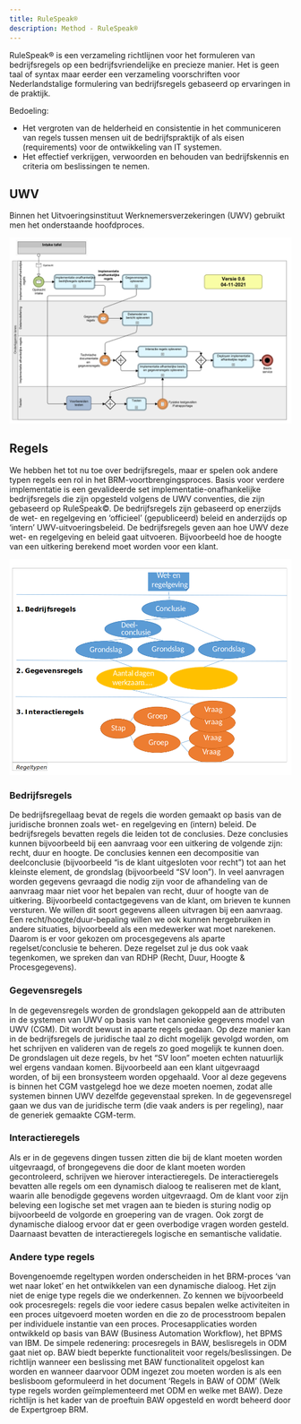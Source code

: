 ```yaml
---
title: RuleSpeak®
description: Method - RuleSpeak®
---
```


RuleSpeak® is een verzameling richtlijnen voor het formuleren van bedrijfsregels op een bedrijfsvriendelijke en precieze manier. Het is geen taal of syntax maar eerder een verzameling voorschriften voor Nederlandstalige formulering van bedrijfsregels gebaseerd op ervaringen in de praktijk.

Bedoeling:
- Het vergroten van de helderheid en consistentie in het communiceren van regels tussen mensen uit de bedrijfspraktijk of als eisen (requirements) voor de ontwikkeling van IT systemen.
- Het effectief verkrijgen, verwoorden en behouden van bedrijfskennis en criteria om beslissingen te nemen.

## UWV

Binnen het Uitvoeringsinstituut Werknemersverzekeringen (UWV) gebruikt men het onderstaande hoofdproces.

![hoofdproces-UWV-BRM](../../static/img/BRM-UWV.png)

## Regels
We hebben het tot nu toe over bedrijfsregels, maar er spelen ook andere typen regels een rol in het BRM-voortbrengingsproces. Basis voor verdere implementatie is een gevalideerde set implementatie-onafhankelijke bedrijfsregels die zijn opgesteld volgens de UWV conventies, die zijn gebaseerd op RuleSpeak©.
De bedrijfsregels zijn gebaseerd op enerzijds de wet- en regelgeving en ‘officieel’ (gepubliceerd) beleid en anderzijds op ‘intern’ UWV-uitvoeringsbeleid. De bedrijfsregels geven aan hoe UWV deze wet- en regelgeving en beleid gaat uitvoeren. Bijvoorbeeld hoe de hoogte van een uitkering berekend moet worden voor een klant.

![regeltypen](../../static/img/regeltypen-uwv.png)

### Bedrijfsregels
De bedrijfsregellaag bevat de regels die worden gemaakt op basis van de juridische bronnen zoals wet- en regelgeving en (intern) beleid. De bedrijfsregels bevatten regels die leiden tot de conclusies. Deze conclusies kunnen bijvoorbeeld bij een aanvraag voor een uitkering de volgende zijn: recht, duur en hoogte. De conclusies kennen een decompositie van deelconclusie (bijvoorbeeld “is de klant uitgesloten voor recht”) tot aan het kleinste element, de grondslag (bijvoorbeeld “SV loon”).
In veel aanvragen worden gegevens gevraagd die nodig zijn voor de afhandeling van de aanvraag maar niet voor het bepalen van recht, duur of hoogte van de uitkering. Bijvoorbeeld contactgegevens van de klant, om brieven te kunnen versturen. We willen dit soort gegevens alleen uitvragen bij een aanvraag. Een recht/hoogte/duur-bepaling willen we ook kunnen hergebruiken in andere situaties, bijvoorbeeld als een medewerker wat moet narekenen. Daarom is er voor gekozen om procesgegevens als aparte regelset/conclusie te beheren. Deze regelset zul je dus ook vaak tegenkomen, we spreken dan van RDHP (Recht, Duur, Hoogte & Procesgegevens).
 
### Gegevensregels  
In de gegevensregels worden de grondslagen gekoppeld aan de attributen in de systemen van UWV op basis van het canonieke gegevens model van UWV (CGM). Dit wordt bewust in aparte regels gedaan. Op deze manier kan in de bedrijfsregels de juridische taal zo dicht mogelijk gevolgd worden, om het schrijven en valideren van de regels zo goed mogelijk te kunnen doen. De grondslagen uit deze regels, bv het “SV loon” moeten echten natuurlijk wel ergens vandaan komen. Bijvoorbeeld aan een klant uitgevraagd worden, of bij een bronsysteem worden opgehaald. Voor al deze gegevens is binnen het CGM vastgelegd hoe we deze moeten noemen, zodat alle systemen binnen UWV dezelfde gegevenstaal spreken. In de gegevensregel gaan we dus van de juridische term (die vaak anders is per regeling), naar de generiek gemaakte CGM-term. 

### Interactieregels
Als er in de gegevens dingen tussen zitten die bij de klant moeten worden uitgevraagd, of brongegevens die door de klant moeten worden gecontroleerd, schrijven we hierover interactieregels. De interactieregels bevatten alle regels om een dynamisch dialoog te realiseren met de klant, waarin alle benodigde gegevens worden uitgevraagd. Om de klant voor zijn beleving een logische set met vragen aan te bieden is sturing nodig op bijvoorbeeld de volgorde en groepering van de vragen. Ook zorgt de dynamische dialoog ervoor dat er geen overbodige vragen worden gesteld. Daarnaast bevatten de interactieregels logische en semantische validatie.

### Andere type regels
Bovengenoemde regeltypen worden onderscheiden in het BRM-proces ‘van wet naar loket’ en het ontwikkelen van een dynamische dialoog. Het zijn niet de enige type regels die we onderkennen. Zo kennen we bijvoorbeeld ook procesregels: regels die voor iedere casus bepalen welke activiteiten in een proces uitgevoerd moeten worden en die zo de processtroom bepalen per individuele instantie van een proces. Procesapplicaties worden ontwikkeld op basis van BAW (Business Automation Workflow), het BPMS van IBM. De simpele redenering: procesregels in BAW, beslisregels in ODM gaat niet op. BAW biedt beperkte functionaliteit voor regels/beslissingen. De richtlijn wanneer een beslissing met BAW functionaliteit opgelost kan worden en wanneer daarvoor ODM ingezet zou moeten worden is als een beslisboom geformuleerd in het document ‘Regels in BAW of ODM’ (Welk type regels worden geïmplementeerd met ODM en welke met BAW). Deze richtlijn is het kader van de proeftuin BAW opgesteld en wordt beheerd door de Expertgroep BRM.


